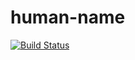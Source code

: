 # human-name

[![Build Status](https://travis-ci.org/djudd/human-name.svg?branch=master)](https://travis-ci.org/djudd/human-name)
